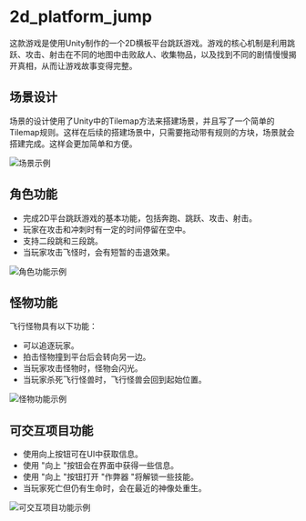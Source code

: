 # 2d_platform_jump

这款游戏是使用Unity制作的一个2D横板平台跳跃游戏。游戏的核心机制是利用跳跃、攻击、射击在不同的地图中击败敌人、收集物品，以及找到不同的剧情慢慢揭开真相，从而让游戏故事变得完整。

## 场景设计

场景的设计使用了Unity中的Tilemap方法来搭建场景，并且写了一个简单的Tilemap规则。这样在后续的搭建场景中，只需要拖动带有规则的方块，场景就会搭建完成。这样会更加简单和方便。

![场景示例](链接到场景示例的图片)

## 角色功能

- 完成2D平台跳跃游戏的基本功能，包括奔跑、跳跃、攻击、射击。
- 玩家在攻击和冲刺时有一定的时间停留在空中。
- 支持二段跳和三段跳。
- 当玩家攻击飞怪时，会有短暂的击退效果。

![角色功能示例](链接到角色功能示例的GIF)

## 怪物功能

飞行怪物具有以下功能：

- 可以追逐玩家。
- 拍击怪物撞到平台后会转向另一边。
- 当玩家攻击怪物时，怪物会闪光。
- 当玩家杀死飞行怪兽时，飞行怪兽会回到起始位置。

![怪物功能示例](链接到怪物功能示例的GIF)

## 可交互项目功能

- 使用向上按钮可在UI中获取信息。
- 使用 "向上 "按钮会在界面中获得一些信息。
- 使用 "向上 "按钮打开 "作弊器 "将解锁一些技能。
- 当玩家死亡但仍有生命时，会在最近的神像处重生。

![可交互项目功能示例](链接到可交互项目功能示例的GIF)
